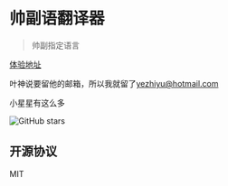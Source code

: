 # 帅副语翻译器

> 帅副指定语言

[体验地址](https://sf.yestagram.ml)

叶神说要留他的邮箱，所以我就留了[yezhiyu@hotmail.com](yezhiyu@hotmail.com)

小星星有这么多

![GitHub stars](https://img.shields.io/github/stars/Yestagram/sfLang.svg?style=social)

## 开源协议

MIT
